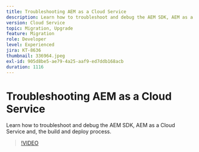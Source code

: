```yaml
---
title: Troubleshooting AEM as a Cloud Service
description: Learn how to troubleshoot and debug the AEM SDK, AEM as a Cloud Service and, the build and deploy process.
version: Cloud Service
topic: Migration, Upgrade
feature: Migration
role: Developer
level: Experienced
jira: KT-8636
thumbnail: 336964.jpeg
exl-id: 905d8be5-ae79-4a25-aaf9-ed7ddb168acb
duration: 1116
---
```

# Troubleshooting AEM as a Cloud Service

Learn how to troubleshoot and debug the AEM SDK, AEM as a Cloud Service and, the build and deploy process.

>[!VIDEO](https://video.tv.adobe.com/v/336964?quality=12&learn=on)
